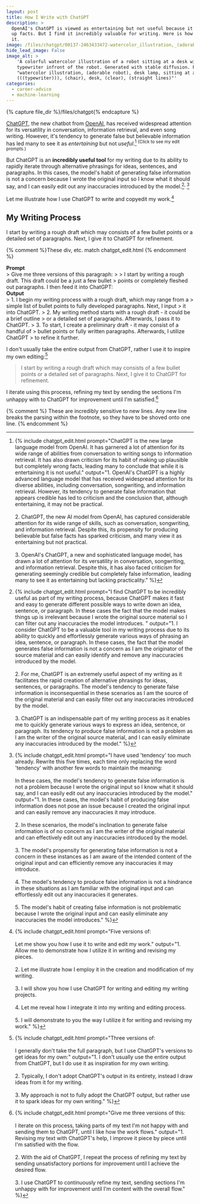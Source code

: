 ```yaml
---
layout: post
title: How I Write with ChatGPT
description: >
  OpenAI's ChatGPT is viewed as entertaining but not useful because it makes
  up facts. But I find it incredibly valuable for writing. Here is how I use
  it.
image: /files/chatgpt/00137-2463433472-watercolor_illustration,_(adorable_robot),_desk_lamp,_sitting_at_a_(((typewriter))),_(chair),_desk,_(clear),_(straight_lines).jpg
hide_lead_image: False
image_alt: >
    'A colorful watercolor illustration of a robot sitting at a desk with a
    typewriter infront of the robot. Generated with stable diffusion. Prompt:
    "watercolor illustration, (adorable robot), desk lamp, sitting at a
    (((typewriter))), (chair), desk, (clear), (straight lines)"'
categories: 
  - career-advice
  - machine-learning
---
```


{% capture file_dir %}/files/chatgpt{% endcapture %}

[ChatGPT][chatgpt], the new chatbot from [OpenAI][oai], has received
widespread attention for its versatility in conversation, information
retrieval, and even song writing. However, it's tendency to generate false but
believable information has led many to see it as _entertaining_ but not
_useful_.[^edit_1]<sup> (Click to see my edit prompts.)</sup>

[chatgpt]: https://en.wikipedia.org/wiki/ChatGPT
[oai]: https://en.wikipedia.org/wiki/OpenAI

But ChatGPT is an **incredibly useful tool** for my writing due to its ability
to rapidly iterate through alternative phrasings for ideas, sentences, and
paragraphs. In this cases, the model's habit of generating false information
is not a concern because I wrote the original input so I know what it should
say, and I can easily edit out any inaccuracies introduced by the
model.[^edit_2]<sup>, </sup>[^edit_3]

Let me illustrate how I use ChatGPT to write and copyedit my work.[^edit_4]

## My Writing Process

I start by writing a rough draft which may consists of a few bullet points or
a detailed set of paragraphs. Next, I give it to ChatGPT for refinement.

{% comment %}These div, etc. match chatgpt_edit.html {% endcomment %}
<div class="chatgpt-edit-block">
<div class="chatgpt-prompt">
<strong>Prompt</strong>
<div class="chatgpt-prompt-only" markdown="1">
> Give me three versions of this paragraph: 
>
> I start by writing a rough draft. This draft could be a just a few bullet
> points or completely fleshed out paragraphs. I then feed it into ChatGPT:
</div>
</div>

<div class="chatgpt-output">
<strong>Output</strong>
<div class="chatgpt-output-only" markdown="1">
> 1. I begin my writing process with a rough draft, which may range from a
>    simple list of bullet points to fully developed paragraphs. Next, I input
>    it into ChatGPT.
> 2. My writing method starts with a rough draft - it could be a brief outline
>    or a detailed set of paragraphs. Afterwards, I pass it to ChatGPT.
> 3. To start, I create a preliminary draft - it may consist of a handful of
>    bullet points or fully written paragraphs. Afterwards, I utilize ChatGPT
>    to refine it further.
</div>
</div>
</div>

I don't usually take the entire output from ChatGPT, rather I use it to
inspire my own editing:[^edit_5]

> I start by writing a rough draft which may consists of a few bullet points
> or a detailed set of paragraphs. Next, I give it to ChatGPT for refinement.

I iterate using this process, refining my text by sending the sections I'm
unhappy with to ChatGPT for improvement until I'm satisfied.[^edit_6]

{% comment %}
These are incredibly sensitive to new lines. Any new line breaks the parsing
within the footnote, so they have to be shoved onto one line.
{% endcomment %}
[^edit_1]: {% include chatgpt_edit.html prompt="ChatGPT is the new large language model from OpenAI. It has garnered a lot of attention for its wide range of abilities from conversation to writing songs to information retrieval. It has also drawn criticism for its habit of making up plausible but completely wrong facts, leading many to conclude that while it is entertaining it is not useful." output="1. OpenAI's ChatGPT is a highly advanced language model that has received widespread attention for its diverse abilities, including conversation, songwriting, and information retrieval. However, its tendency to generate false information that appears credible has led to criticism and the conclusion that, although entertaining, it may not be practical.<br><br>2. ChatGPT, the new AI model from OpenAI, has captured considerable attention for its wide range of skills, such as conversation, songwriting, and information retrieval. Despite this, its propensity for producing believable but false facts has sparked criticism, and many view it as entertaining but not practical.<br><br>3. OpenAI's ChatGPT, a new and sophisticated language model, has drawn a lot of attention for its versatility in conversation, songwriting, and information retrieval. Despite this, it has also faced criticism for generating seemingly credible but completely false information, leading many to see it as entertaining but lacking practicality." %}

[^edit_2]: {% include chatgpt_edit.html prompt="I find ChatGPT to be incredibly useful as part of my writing process, because ChatGPT makes it fast and easy to generate different possible ways to write down an idea, sentence, or paragraph. In these cases the fact that the model makes things up is irrelevant because I wrote the original source material so I can filter out any inaccuracies the model introduces. " output="1. I consider ChatGPT to be a valuable tool in my writing process due to its ability to quickly and effortlessly generate various ways of phrasing an idea, sentence, or paragraph. In these cases, the fact that the model generates false information is not a concern as I am the originator of the source material and can easily identify and remove any inaccuracies introduced by the model.<br><br>2. For me, ChatGPT is an extremely useful aspect of my writing as it facilitates the rapid creation of alternative phrasings for ideas, sentences, or paragraphs. The model's tendency to generate false information is inconsequential in these scenarios as I am the source of the original material and can easily filter out any inaccuracies introduced by the model.<br><br>3. ChatGPT is an indispensable part of my writing process as it enables me to quickly generate various ways to express an idea, sentence, or paragraph. Its tendency to produce false information is not a problem as I am the writer of the original source material, and I can easily eliminate any inaccuracies introduced by the model." %}

[^edit_3]: {% include chatgpt_edit.html prompt="I have used 'tendency' too much already. Rewrite this five times, each time only replacing the word 'tendency' with another few words to maintain the meaning:<br><br>In these cases, the model's tendency to generate false information is not a problem because I wrote the original input so I know what it should say, and I can easily edit out any inaccuracies introduced by the model." output="1. In these cases, the model's habit of producing false information does not pose an issue because I created the original input and can easily remove any inaccuracies it may introduce.<br><br>2. In these scenarios, the model's inclination to generate false information is of no concern as I am the writer of the original material and can effectively edit out any inaccuracies introduced by the model.<br><br>3. The model's propensity for generating false information is not a concern in these instances as I am aware of the intended content of the original input and can efficiently remove any inaccuracies it may introduce.<br><br>4. The model's tendency to produce false information is not a hindrance in these situations as I am familiar with the original input and can effortlessly edit out any inaccuracies it generates.<br><br>5. The model's habit of creating false information is not problematic because I wrote the original input and can easily eliminate any inaccuracies the model introduces." %}

[^edit_4]: {% include chatgpt_edit.html prompt="Five versions of:<br><br>Let me show you how I use it to write and edit my work." output="1. Allow me to demonstrate how I utilize it in writing and revising my pieces.<br><br>2. Let me illustrate how I employ it in the creation and modification of my writing.<br><br>3. I will show you how I use ChatGPT for writing and editing my writing projects.<br><br>4. Let me reveal how I integrate it into my writing and editing process.<br><br>5. I will demonstrate to you the way I utilize it for writing and revising my work." %}

[^edit_5]: {% include chatgpt_edit.html prompt="Three versions of:<br><br>I generally don't take the full paragraph, but I use ChatGPT's versions to get ideas for my own:" output="1. I don't usually use the entire output from ChatGPT, but I do use it as inspiration for my own writing.<br><br>2. Typically, I don't adopt ChatGPT's output in its entirety, instead I draw ideas from it for my writing.<br><br>3. My approach is not to fully adopt the ChatGPT output, but rather use it to spark ideas for my own writing." %}

[^edit_6]: {% include chatgpt_edit.html prompt="Give me three versions of this:<br><br> I iterate on this process, taking parts of my text I'm not happy with and sending them to ChatGPT, until I like how the work flows." output="1. Revising my text with ChatGPT's help, I improve it piece by piece until I'm satisfied with the flow.<br><br>2. With the aid of ChatGPT, I repeat the process of refining my text by sending unsatisfactory portions for improvement until I achieve the desired flow.<br><br>3. I use ChatGPT to continuously refine my text, sending sections I'm unhappy with for improvement until I'm content with the overall flow." %}
